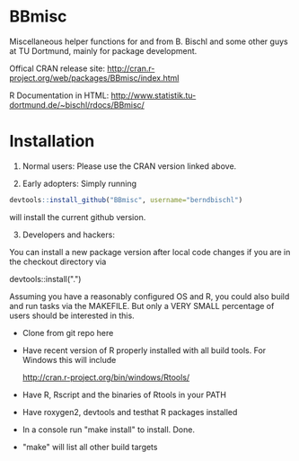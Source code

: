 BBmisc
======

Miscellaneous helper functions for and from B. Bischl and some other guys at TU Dortmund, mainly for package development.

Offical CRAN release site: 
http://cran.r-project.org/web/packages/BBmisc/index.html

R Documentation in HTML:
http://www.statistik.tu-dortmund.de/~bischl/rdocs/BBmisc/

Installation
============

1) Normal users:
Please use the CRAN version linked above.

2) Early adopters: Simply running
```r
devtools::install_github("BBmisc", username="berndbischl")
```
will install the current github version.

3) Developers and hackers:

You can install a new package version after local code changes if you are in the checkout directory via

devtools::install(".")

Assuming you have a reasonably configured OS and R, you could also build and run tasks via the MAKEFILE.
But only a VERY SMALL percentage of users should be interested in this.

- Clone from git repo here

- Have recent version of R properly installed with all build tools. For Windows this will include 
  
  http://cran.r-project.org/bin/windows/Rtools/

- Have R, Rscript and the binaries of Rtools in your PATH 

- Have roxygen2, devtools and testhat R packages installed

- In a console run "make install" to install. Done.

- "make" will list all other build targets

